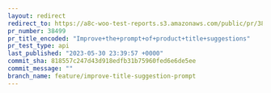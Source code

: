```yaml
---
layout: redirect
redirect_to: https://a8c-woo-test-reports.s3.amazonaws.com/public/pr/38499/api/index.html
pr_number: 38499
pr_title_encoded: "Improve+the+prompt+of+product+title+suggestions"
pr_test_type: api
last_published: "2023-05-30 23:39:57 +0000"
commit_sha: 818557c247d43d918edfb31b75960fed6e6de5ee
commit_message: ""
branch_name: feature/improve-title-suggestion-prompt
---
```

